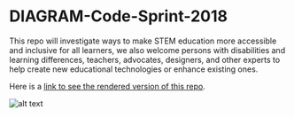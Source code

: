 # DIAGRAM-Code-Sprint-2018
This repo will investigate ways to make STEM education more accessible and inclusive for all learners, we also welcome persons with disabilities and learning differences, teachers, advocates, designers, and other experts to help create new educational technologies or enhance existing ones.

Here is a [link to see the rendered version of this repo](https://benetech.github.io/DIAGRAM-Code-Sprint-2018/).

![alt text](https://github.com/benetech/DIAGRAM-Code-Sprint-2018/images/benetech_logo-300x136.jpg "Benetech's Logo")

